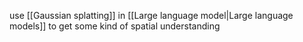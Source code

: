 use [[Gaussian splatting]] in [[Large language model|Large language models]] to get some kind of spatial understanding
